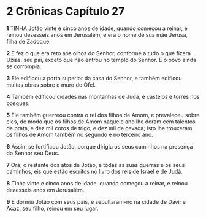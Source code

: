 # 2 Crônicas Capítulo 27

**1** 	TINHA Jotão vinte e cinco anos de idade, quando começou a reinar, e reinou dezesseis anos em Jerusalém; e era o nome de sua mãe Jerusa, filha de Zadoque.

**2** 	E fez o que era reto aos olhos do Senhor, conforme a tudo o que fizera Uzias, seu pai, exceto que não entrou no templo do Senhor. E o povo ainda se corrompia.

**3** 	Ele edificou a porta superior da casa do Senhor, e também edificou muitas obras sobre o muro de Ofel.

**4** 	Também edificou cidades nas montanhas de Judá, e castelos e torres nos bosques.

**5** 	Ele também guerreou contra o rei dos filhos de Amom, e prevaleceu sobre eles, de modo que os filhos de Amom naquele ano lhe deram cem talentos de prata, e dez mil coros de trigo, e dez mil de cevada; isto lhe trouxeram os filhos de Amom também no segundo e no terceiro ano.

**6** 	Assim se fortificou Jotão, porque dirigiu os seus caminhos na presença do Senhor seu Deus.

**7** 	Ora, o restante dos atos de Jotão, e todas as suas guerras e os seus caminhos, eis que estão escritos no livro dos reis de Israel e de Judá.

**8** 	Tinha vinte e cinco anos de idade, quando começou a reinar, e reinou dezesseis anos em Jerusalém.

**9** 	E dormiu Jotão com seus pais, e sepultaram-no na cidade de Davi; e Acaz, seu filho, reinou em seu lugar.


